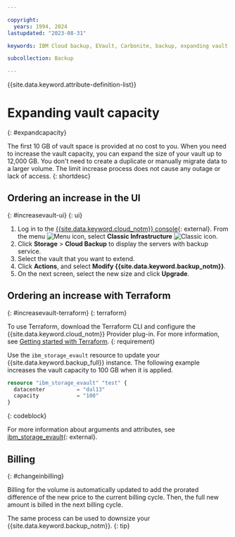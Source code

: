 ```yaml
---

copyright:
  years: 1994, 2024
lastupdated: "2023-08-31"

keywords: IBM Cloud backup, EVault, Carbonite, backup, expanding vault

subcollection: Backup

---
```

{{site.data.keyword.attribute-definition-list}}


# Expanding vault capacity
{: #expandcapacity}

The first 10 GB of vault space is provided at no cost to you. When you need to increase the vault capacity, you can expand the size of your vault up to 12,000 GB. You don't need to create a duplicate or manually migrate data to a larger volume. The limit increase process does not cause any outage or lack of access.
{: shortdesc}

## Ordering an increase in the UI
{: #increasevault-ui}
{: ui}

1. Log in to the [{{site.data.keyword.cloud_notm}} console](/login){: external}. From the menu ![Menu icon](../icons/icon_hamburger.svg "Menu"), select **Classic Infrastructure** ![Classic icon](../icons/classic.svg "Classic").
2. Click **Storage** > **Cloud Backup** to display the servers with backup service.
3. Select the vault that you want to extend.
4. Click **Actions**, and select **Modify {{site.data.keyword.backup_notm}}**.
5. On the next screen, select the new size and click **Upgrade**.


## Ordering an increase with Terraform
{: #increasevault-terraform}
{: terraform}

To use Terraform, download the Terraform CLI and configure the {{site.data.keyword.cloud_notm}} Provider plug-in. For more information, see [Getting started with Terraform](/docs/ibm-cloud-provider-for-terraform?topic=ibm-cloud-provider-for-terraform-getting-started).
{: requirement}

Use the `ibm_storage_evault` resource to update your {{site.data.keyword.backup_full}} instance. The following example increases the vault capacity to 100 GB when it is applied. 

```terraform
resource "ibm_storage_evault" "test" {
  datacenter          = "dal13"
  capacity            = "100"
}
```
{: codeblock}

For more information about arguments and attributes, see [ibm_storage_evault](https://registry.terraform.io/providers/IBM-Cloud/ibm/latest/docs/resources/storage_evault){: external}.


## Billing
{: #changeinbilling}

Billing for the volume is automatically updated to add the prorated difference of the new price to the current billing cycle. Then, the full new amount is billed in the next billing cycle.

The same process can be used to downsize your {{site.data.keyword.backup_notm}}.
{: tip}
